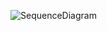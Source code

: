 
![SequenceDiagram](https://user-images.githubusercontent.com/100245127/198856626-d24a0860-a10f-4f7e-ba23-4aa4c3887ff2.png)
